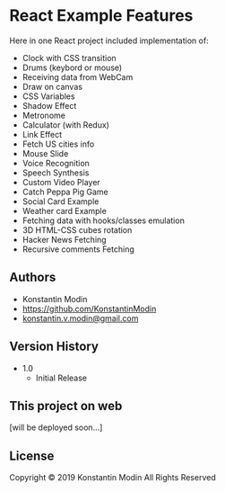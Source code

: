 # React Example Features

Here in one React project included implementation of:

* Clock with CSS transition
* Drums (keybord or mouse)
* Receiving data from WebCam
* Draw on canvas
* CSS Variables
* Shadow Effect
* Metronome
* Calculator (with Redux)
* Link Effect
* Fetch US cities info
* Mouse Slide
* Voice Recognition
* Speech Synthesis
* Custom Video Player
* Catch Peppa Pig Game
* Social Card Example
* Weather card Example
* Fetching data with hooks/classes emulation
* 3D HTML-CSS cubes rotation
* Hacker News Fetching
* Recursive comments Fetching

## Authors

* Konstantin Modin
* https://github.com/KonstantinModin
* konstantin.v.modin@gmail.com


## Version History

* 1.0
    * Initial Release
	
## This project on web

[will be deployed soon...]

## License

Copyright © 2019 Konstantin Modin All Rights Reserved